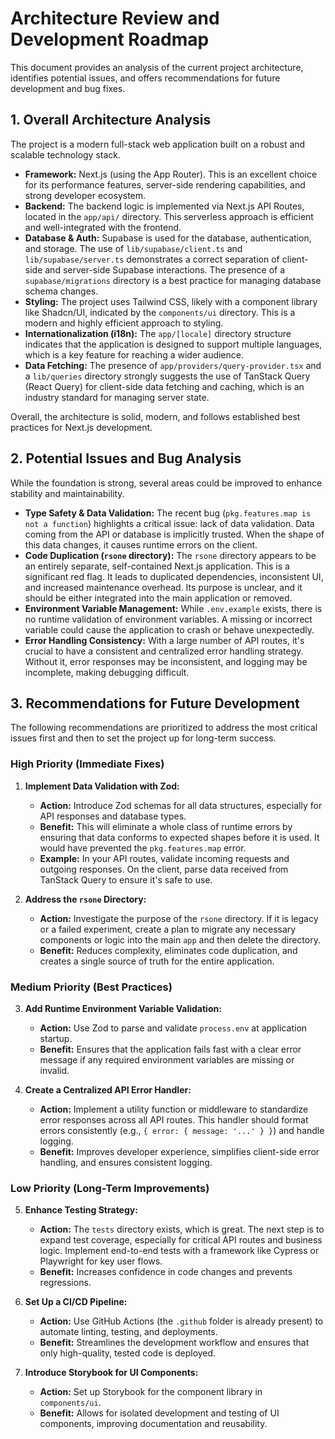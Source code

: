 # Architecture Review and Development Roadmap

This document provides an analysis of the current project architecture, identifies potential issues, and offers recommendations for future development and bug fixes.

## 1. Overall Architecture Analysis

The project is a modern full-stack web application built on a robust and scalable technology stack.

-   **Framework:** Next.js (using the App Router). This is an excellent choice for its performance features, server-side rendering capabilities, and strong developer ecosystem.
-   **Backend:** The backend logic is implemented via Next.js API Routes, located in the `app/api/` directory. This serverless approach is efficient and well-integrated with the frontend.
-   **Database & Auth:** Supabase is used for the database, authentication, and storage. The use of `lib/supabase/client.ts` and `lib/supabase/server.ts` demonstrates a correct separation of client-side and server-side Supabase interactions. The presence of a `supabase/migrations` directory is a best practice for managing database schema changes.
-   **Styling:** The project uses Tailwind CSS, likely with a component library like Shadcn/UI, indicated by the `components/ui` directory. This is a modern and highly efficient approach to styling.
-   **Internationalization (i18n):** The `app/[locale]` directory structure indicates that the application is designed to support multiple languages, which is a key feature for reaching a wider audience.
-   **Data Fetching:** The presence of `app/providers/query-provider.tsx` and a `lib/queries` directory strongly suggests the use of TanStack Query (React Query) for client-side data fetching and caching, which is an industry standard for managing server state.

Overall, the architecture is solid, modern, and follows established best practices for Next.js development.

## 2. Potential Issues and Bug Analysis

While the foundation is strong, several areas could be improved to enhance stability and maintainability.

-   **Type Safety & Data Validation:** The recent bug (`pkg.features.map is not a function`) highlights a critical issue: lack of data validation. Data coming from the API or database is implicitly trusted. When the shape of this data changes, it causes runtime errors on the client.
-   **Code Duplication (`rsone` directory):** The `rsone` directory appears to be an entirely separate, self-contained Next.js application. This is a significant red flag. It leads to duplicated dependencies, inconsistent UI, and increased maintenance overhead. Its purpose is unclear, and it should be either integrated into the main application or removed.
-   **Environment Variable Management:** While `.env.example` exists, there is no runtime validation of environment variables. A missing or incorrect variable could cause the application to crash or behave unexpectedly.
-   **Error Handling Consistency:** With a large number of API routes, it's crucial to have a consistent and centralized error handling strategy. Without it, error responses may be inconsistent, and logging may be incomplete, making debugging difficult.

## 3. Recommendations for Future Development

The following recommendations are prioritized to address the most critical issues first and then to set the project up for long-term success.

### High Priority (Immediate Fixes)

1.  **Implement Data Validation with Zod:**
    -   **Action:** Introduce Zod schemas for all data structures, especially for API responses and database types.
    -   **Benefit:** This will eliminate a whole class of runtime errors by ensuring that data conforms to expected shapes before it is used. It would have prevented the `pkg.features.map` error.
    -   **Example:** In your API routes, validate incoming requests and outgoing responses. On the client, parse data received from TanStack Query to ensure it's safe to use.

2.  **Address the `rsone` Directory:**
    -   **Action:** Investigate the purpose of the `rsone` directory. If it is legacy or a failed experiment, create a plan to migrate any necessary components or logic into the main `app` and then delete the directory.
    -   **Benefit:** Reduces complexity, eliminates code duplication, and creates a single source of truth for the entire application.

### Medium Priority (Best Practices)

3.  **Add Runtime Environment Variable Validation:**
    -   **Action:** Use Zod to parse and validate `process.env` at application startup.
    -   **Benefit:** Ensures that the application fails fast with a clear error message if any required environment variables are missing or invalid.

4.  **Create a Centralized API Error Handler:**
    -   **Action:** Implement a utility function or middleware to standardize error responses across all API routes. This handler should format errors consistently (e.g., `{ error: { message: '...' } }`) and handle logging.
    -   **Benefit:** Improves developer experience, simplifies client-side error handling, and ensures consistent logging.

### Low Priority (Long-Term Improvements)

5.  **Enhance Testing Strategy:**
    -   **Action:** The `tests` directory exists, which is great. The next step is to expand test coverage, especially for critical API routes and business logic. Implement end-to-end tests with a framework like Cypress or Playwright for key user flows.
    -   **Benefit:** Increases confidence in code changes and prevents regressions.

6.  **Set Up a CI/CD Pipeline:**
    -   **Action:** Use GitHub Actions (the `.github` folder is already present) to automate linting, testing, and deployments.
    -   **Benefit:** Streamlines the development workflow and ensures that only high-quality, tested code is deployed.

7.  **Introduce Storybook for UI Components:**
    -   **Action:** Set up Storybook for the component library in `components/ui`.
    -   **Benefit:** Allows for isolated development and testing of UI components, improving documentation and reusability.